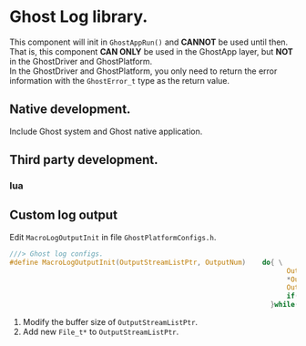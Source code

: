 # Ghost Log library.
This component will init in `GhostAppRun()` and **CANNOT** be used until then.  
That is, this component **CAN ONLY** be used in the GhostApp layer, but **NOT** in the GhostDriver and GhostPlatform.  
In the GhostDriver and GhostPlatform, you only need to return the error information with the `GhostError_t` type as the return value.  

## Native development.
Include Ghost system and Ghost native application.  

## Third party development.
### lua

## Custom log output
Edit `MacroLogOutputInit` in file `GhostPlatformConfigs.h`.  
```C  
///> Ghost log configs.
#define MacroLogOutputInit(OutputStreamListPtr, OutputNum)    do{ \
                                                                    OutputStreamListPtr = calloc(sizeof(FILE*), 1); \
                                                                    *OutputStreamListPtr = stdout; \
                                                                    OutputNum = 1; \
                                                                    if(0) { return GhostErrorLogInitFailed; } \
                                                                }while(0)
```  
1. Modify the buffer size of `OutputStreamListPtr`.  
2. Add new `File_t*` to `OutputStreamListPtr`.  

